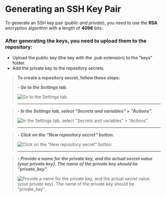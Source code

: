 # Generating an SSH Key Pair

To generate an SSH key pair (*public and private*), you need to use the **RSA** encryption algorithm with a length of **4096** bits.

### After generating the keys, you need to upload them to the repository:
* Upload the public key (the key with the .pub extension) to the "keys" folder.
* Add the private key to the repository secrets.

> **To create a repository secret, follow these steps:**
>
>  ***- Go to the Settings tab.***
>
>  ![Go to the Settings tab.](https://scontent.flwo4-1.fna.fbcdn.net/v/t39.30808-6/357030427_3155634571248455_5139720667699006405_n.jpg?_nc_cat=107&ccb=1-7&_nc_sid=730e14&_nc_ohc=pWmeG0J_M3sAX8syK_U&_nc_oc=AQmo21KBgATA_-v8Or1lqjeSp2VzRU9dmleJkYMuWqcfEPoSU1MA9u7nboyyfOvnseHUcckEjHWYyMo6xbN9iKeg&_nc_ht=scontent.flwo4-1.fna&oh=00_AfAk-E5mnqJP9_gWos3Q8NhnKuF1yYP1ocMFgySruHoDjg&oe=64A4FCDF)
> 
> <hr>

>  ***- In the Settings tab, select "Secrets and variables" > "Actions".***
>
>  ![In the Settings tab, select "Secrets and variables" > "Actions".](https://scontent.flwo4-2.fna.fbcdn.net/v/t39.30808-6/357414557_3155636124581633_4623543185013486187_n.jpg?_nc_cat=102&ccb=1-7&_nc_sid=730e14&_nc_ohc=-ZvwsxlAnHoAX8Gc6SJ&_nc_ht=scontent.flwo4-2.fna&oh=00_AfDcm0SnpmCb_LSIUU9iL4qDJb9j5v2O14v4pwet5410Sg&oe=64A402B7)
>
> <hr>

>  ***- Click on the "New repository secret" button.***
>
>  ![Click on the "New repository secret" button.](https://scontent.flwo4-2.fna.fbcdn.net/v/t39.30808-6/356876959_3155640201247892_824621912438044762_n.jpg?_nc_cat=103&ccb=1-7&_nc_sid=730e14&_nc_ohc=B4p68nBoA8wAX93o5xK&_nc_ht=scontent.flwo4-2.fna&oh=00_AfDF_9RGGYm0zIIFdrnsrZfjhe2d7dpHouQX8lgPCF3LRg&oe=64A3D8A2)
>
> <hr>

>  ***- Provide a name for the private key, and the actual secret value (your private key). The name of the private key should be "private_key".***
>
>  ![Provide a name for the private key, and the actual secret value (your private key). The name of the private key should be "private_key".](https://scontent.flwo4-2.fna.fbcdn.net/v/t39.30808-6/356264089_3155641861247726_9136241533568193152_n.jpg?_nc_cat=108&ccb=1-7&_nc_sid=730e14&_nc_ohc=hamvYbcMX3MAX9zNgCW&_nc_ht=scontent.flwo4-2.fna&oh=00_AfCOcpWj-9Vu4xJUHHu9IgYQXZ6diMJAku7hbuuVha08WA&oe=64A44013)